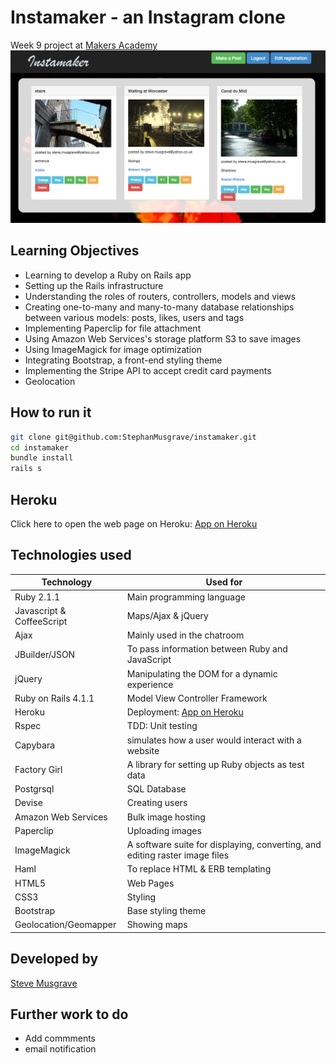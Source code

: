 # Instamaker - an Instagram clone
Week 9 project at [Makers Academy]
![](public/instamaker_.png)

## Learning Objectives
- Learning to develop a Ruby on Rails app
- Setting up the Rails infrastructure 
- Understanding the roles of routers, controllers, models and views
- Creating one-to-many and many-to-many database relationships between various models: posts, likes, users and tags
- Implementing Paperclip for file attachment
- Using Amazon Web Services's storage platform S3 to save images
- Using ImageMagick for image optimization
- Integrating Bootstrap, a front-end styling theme
- Implementing the Stripe API to accept credit card payments
- Geolocation

## How to run it
```sh
git clone git@github.com:StephanMusgrave/instamaker.git
cd instamaker
bundle install
rails s

```

Heroku
----
Click here to open the web page on Heroku: [App on Heroku]

## Technologies used

|Technology                 |Used for                        |
|---------------------------|--------------------------------|
|Ruby 2.1.1                 |Main programming language       |
|Javascript & CoffeeScript  |Maps/Ajax & jQuery              |
|Ajax                       |Mainly used in the chatroom     |
|JBuilder/JSON              |To pass information between Ruby and JavaScript |
|jQuery                     |Manipulating the DOM for a dynamic experience |
|Ruby on Rails 4.1.1        |Model View Controller Framework |
|Heroku                     |Deployment: [App on Heroku]     |
|Rspec                      |TDD: Unit testing               |
|Capybara                   |simulates how a user would interact with a website|
|Factory Girl               |A library for setting up Ruby objects as test data  |
|Postgrsql                  |SQL Database                    |
|Devise                     |Creating users                  |
|Amazon Web Services        |Bulk image hosting              |
|Paperclip                  |Uploading images                |
|ImageMagick                |A software suite for displaying, converting, and editing raster image files|
|Haml                       |To replace HTML & ERB templating|
|HTML5                      |Web Pages                       |
|CSS3                       |Styling                         |
|Bootstrap                  |Base styling theme              |
|Geolocation/Geomapper      |Showing maps                    |


## Developed by

[Steve Musgrave]

## Further work to do
- Add commments
- email notification


[Steve Musgrave]:https://github.com/StephanMusgrave
[App on Heroku]:http://instamakermusgrave.herokuapp.com/
[Makers Academy]:http://www.makersacademy.com
